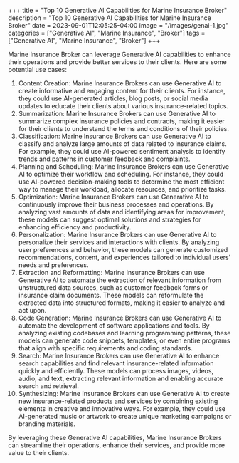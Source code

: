 +++
title = "Top 10 Generative AI Capabilities for Marine Insurance Broker"
description = "Top 10 Generative AI Capabilities for Marine Insurance Broker"
date = 2023-09-01T12:05:25-04:00
image = "/images/genai-1.jpg"
categories = ["Generative AI", "Marine Insurance", "Broker"]
tags = ["Generative AI", "Marine Insurance", "Broker"]
+++

 Marine Insurance Broker can leverage Generative AI capabilities to enhance their operations and provide better services to their clients. Here are some potential use cases:

1. Content Creation: Marine Insurance Brokers can use Generative AI to create informative and engaging content for their clients. For instance, they could use AI-generated articles, blog posts, or social media updates to educate their clients about various insurance-related topics.
2. Summarization: Marine Insurance Brokers can use Generative AI to summarize complex insurance policies and contracts, making it easier for their clients to understand the terms and conditions of their policies.
3. Classification: Marine Insurance Brokers can use Generative AI to classify and analyze large amounts of data related to insurance claims. For example, they could use AI-powered sentiment analysis to identify trends and patterns in customer feedback and complaints.
4. Planning and Scheduling: Marine Insurance Brokers can use Generative AI to optimize their workflow and scheduling. For instance, they could use AI-powered decision-making tools to determine the most efficient way to manage their workload, allocate resources, and prioritize tasks.
5. Optimization: Marine Insurance Brokers can use Generative AI to continuously improve their business processes and operations. By analyzing vast amounts of data and identifying areas for improvement, these models can suggest optimal solutions and strategies for enhancing efficiency and productivity.
6. Personalization: Marine Insurance Brokers can use Generative AI to personalize their services and interactions with clients. By analyzing user preferences and behavior, these models can generate customized recommendations, content, and experiences tailored to individual users' needs and preferences.
7. Extraction and Reformatting: Marine Insurance Brokers can use Generative AI to automate the extraction of relevant information from unstructured data sources, such as customer feedback forms or insurance claim documents. These models can reformulate the extracted data into structured formats, making it easier to analyze and act upon.
8. Code Generation: Marine Insurance Brokers can use Generative AI to automate the development of software applications and tools. By analyzing existing codebases and learning programming patterns, these models can generate code snippets, templates, or even entire programs that align with specific requirements and coding standards.
9. Search: Marine Insurance Brokers can use Generative AI to enhance search capabilities and find relevant insurance-related information quickly and efficiently. These models can process images, videos, audio, and text, extracting relevant information and enabling accurate search and retrieval.
10. Synthesizing: Marine Insurance Brokers can use Generative AI to create new insurance-related products and services by combining existing elements in creative and innovative ways. For example, they could use AI-generated music or artwork to create unique marketing campaigns or branding materials.

By leveraging these Generative AI capabilities, Marine Insurance Brokers can streamline their operations, enhance their services, and provide more value to their clients.